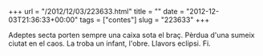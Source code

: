 +++
url = "/2012/12/03/223633.html"
title = ""
date = "2012-12-03T21:36:33+00:00"
tags = ["contes"]
slug = "223633"
+++

Adeptes secta porten sempre una caixa sota el braç. Pèrdua d'una sumeix ciutat en el caos. La troba un infant, l'obre. Llavors eclipsi. Fi.

